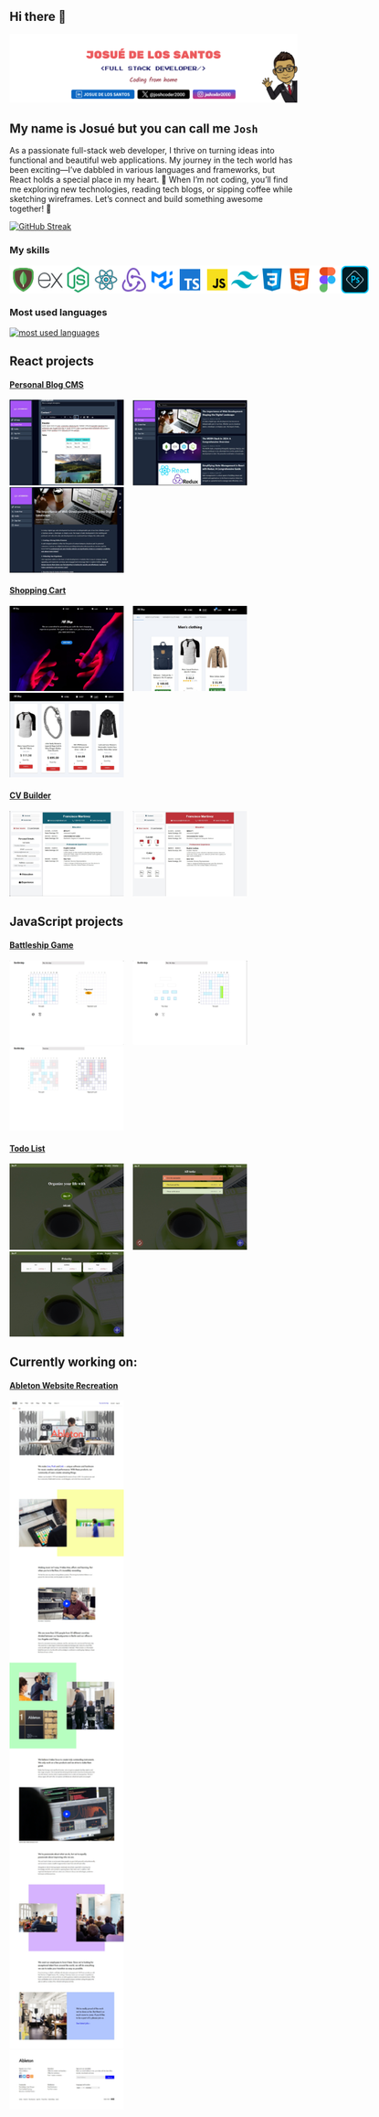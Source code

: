 ## Hi there 👋

<img
				src="./public/new github banner.png"
				style="object-fit: cover"
				alt="banner"
        usemap="#social-media-map"
			/>

## My name is Josué but you can call me `Josh`

As a passionate full-stack web developer, I thrive on turning ideas into functional and beautiful web applications. My journey in the tech world has been exciting—I’ve dabbled in various languages and frameworks, but React holds a special place in my heart. 🚀 When I’m not coding, you’ll find me exploring new technologies, reading tech blogs, or sipping coffee while sketching wireframes. Let’s connect and build something awesome together! 🌟

[![GitHub Streak](https://streak-stats.demolab.com/?user=JosueDeLosSantos&theme=transparent)](https://git.io/streak-stats)

### My skills

<div style="display:flex;">
  <img width="50" src="./public/mongodb-icon.png" alt="mongodb logo"/>
  <img width="50" src="./public/express-js-icon.png" alt="express-js logo"/>
  <img width="50" src="./public/nodejs-icon.png" alt="node-js logo"/>
  <img width="50" src="./public/react-icon.png" alt="react logo"/>
  <img width="50" src="./public/redux.png" alt="redux logo"/>
  <img width="50" src="./public/MUI.png" alt="MUI logo"/>
  <img width="50" src="./public/typescript-icon.png" alt="typescript logo"/>
  <img width="50" src="./public/javascript-icon.png" alt="javascript logo"/>
   <img width="50" src="./public/tailwind-icon.png" alt="tailwind logo"/>
   <img width="50" src="./public/css-icon.png" alt="css logo"/>
   <img width="50" src="./public/html-icon.png" alt="html logo"/>
   <img width="50" src="./public/figma-icon.png" alt="figma logo"/>
   <img width="50" src="./public/photoshop.png" alt="photoshop logo"/>
</div>

### Most used languages

<div>
  <a href="https://github.com/JosueDeLosSantos">
    <img
      alt="most used languages"
      title="Most used languages"
      loading="lazy"
      src="https://github-readme-stats.vercel.app/api/top-langs/?username=JosueDeLosSantos&locale=en&theme=transparent&hide_title=true&layout=compact&langs_count=20&size_weight=0.5&count_weight=0.5"
    />
  </a>
</div>

## React projects

#### [Personal Blog CMS](https://github.com/JosueDeLosSantos/blog-api-admin-page.git)

<div styles="display: flex;">
  <img alt="editor screen" src="./public/editor-screen-dark.jpg" width="200"/>&nbsp;&nbsp;&nbsp;
  <img alt="main screen" src="./public/main-screen-dark.jpg" width="200"/>&nbsp;&nbsp;&nbsp;
  <img alt="post screen" src="./public/desktop-post-dark.jpg" width="200"/>
</div>

#### [Shopping Cart](https://github.com/JosueDeLosSantos/Shopping-Cart.git)

<div styles="display: flex;">
  <img alt="shopping cart landing page" src="./public/shopping-cart-landing.jpg" width="200"/>&nbsp;&nbsp;&nbsp;
  <img alt="shopping cart shop" src="./public/shopping-cart-shop.jpg" width="200"/>&nbsp;&nbsp;&nbsp;
  <img alt="shopping cart" src="./public/shopping-cart-cart.jpg" width="200"/>
</div>

#### [CV Builder](https://github.com/JosueDeLosSantos/CV-builder.git)

<div styles="display: flex;">
  <img alt="CV builder" src="./public/CV-builder-content.jpg" width="200"/>&nbsp;&nbsp;&nbsp;
  <img alt="CV builder" src="./public/CV-builder-customize.jpg" width="200"/>
</div>

## JavaScript projects

#### [Battleship Game](https://github.com/JosueDeLosSantos/Project-Battleship.git)

<div styles="display: flex;">
  <img alt="landing page" src="./public/battleship-landing.jpg" width="200"/>&nbsp;&nbsp;&nbsp;
  <img alt="placing ships page" src="./public/battleship-placing.jpg" width="200"/>&nbsp;&nbsp;&nbsp;
  <img alt="playing page" src="./public/battleship-playing.jpg" width="200"/>
</div>

#### [Todo List](https://github.com/JosueDeLosSantos/Todo-List.git)

<div styles="display: flex;">
  <img alt="landing page" src="./public/todo-list-landing-page.jpg" width="200"/>&nbsp;&nbsp;&nbsp;
  <img alt="all tasks page" src="./public/todo-list-alltasks.jpg" width="200"/>&nbsp;&nbsp;&nbsp;
  <img alt="priority page" src="./public/todo-list-priority.jpg" width="200"/>
</div>

## Currently working on:

#### [Ableton Website Recreation](https://github.com/JosueDeLosSantos/Ableton-Website-Recreation.git)

<img width="200" src="./public/C1-Ableton.webp">
